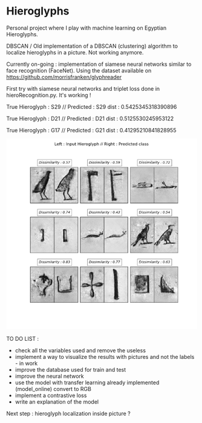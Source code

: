 # Hieroglyphs

Personal project where I play with machine learning on Egyptian Hieroglyphs.

DBSCAN / Old implementation of a DBSCAN (clustering) algorithm to localize hieroglyphs in a picture. Not working anymore.

Currently on-going : implementation of siamese neural networks similar to face recognition (FaceNet). Using the dataset
available on https://github.com/morrisfranken/glyphreader

First try with siamese neural networks and triplet loss done in hieroRecognition.py. It's working ! 

True Hieroglyph :  S29 // Predicted :  S29 dist :  0.5425345318390896

True Hieroglyph :  D21 // Predicted :  D21 dist :  0.5125530245953122

True Hieroglyph :  G17 // Predicted :  G21 dist :  0.41295210841828955

![alt text](screenshots/results.png "Left : Input Hieroglyph // Right : Predicted class")


TO DO LIST : 
- check all the variables used and remove the useless
- implement a way to visualize the results with pictures and not the labels - in work
- improve the database used for train and test
- improve the neural network
- use the model with transfer learning already implemented (model_online) convert to RGB
- implement a contrastive loss
- write an explanation of the model 

Next step : hieroglyph localization inside picture ? 
